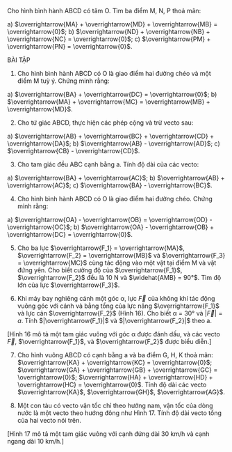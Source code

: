 Cho hình bình hành ABCD có tâm O. Tìm ba điểm M, N, P thoả mãn:

a) $\overrightarrow{MA} + \overrightarrow{MD} + \overrightarrow{MB} = \overrightarrow{0}$;
b) $\overrightarrow{ND} + \overrightarrow{NB} + \overrightarrow{NC} = \overrightarrow{0}$;
c) $\overrightarrow{PM} + \overrightarrow{PN} = \overrightarrow{0}$.

BÀI TẬP

1. Cho hình bình hành ABCD có O là giao điểm hai đường chéo và một điểm M tuỳ ý. Chứng minh rằng:

a) $\overrightarrow{BA} + \overrightarrow{DC} = \overrightarrow{0}$;
b) $\overrightarrow{MA} + \overrightarrow{MC} = \overrightarrow{MB} + \overrightarrow{MD}$.

2. Cho tứ giác ABCD, thực hiện các phép cộng và trừ vecto sau:

a) $\overrightarrow{AB} + \overrightarrow{BC} + \overrightarrow{CD} + \overrightarrow{DA}$;
b) $\overrightarrow{AB} - \overrightarrow{AD}$;
c) $\overrightarrow{CB} - \overrightarrow{CD}$.

3. Cho tam giác đều ABC cạnh bằng a. Tính độ dài của các vecto:

a) $\overrightarrow{BA} + \overrightarrow{AC}$;
b) $\overrightarrow{AB} + \overrightarrow{AC}$;
c) $\overrightarrow{BA} - \overrightarrow{BC}$.

4. Cho hình bình hành ABCD có O là giao điểm hai đường chéo. Chứng minh rằng:

a) $\overrightarrow{OA} - \overrightarrow{OB} = \overrightarrow{OD} - \overrightarrow{OC}$;
b) $\overrightarrow{OA} - \overrightarrow{OB} + \overrightarrow{DC} = \overrightarrow{0}$.

5. Cho ba lực $\overrightarrow{F_1} = \overrightarrow{MA}$, $\overrightarrow{F_2} = \overrightarrow{MB}$ và $\overrightarrow{F_3} = \overrightarrow{MC}$ cùng tác động vào một vật tại điểm M và vật đứng yên. Cho biết cường độ của $\overrightarrow{F_1}$, $\overrightarrow{F_2}$ đều là 10 N và $\widehat{AMB} = 90°$. Tìm độ lớn của lực $\overrightarrow{F_3}$.

6. Khi máy bay nghiêng cánh một góc α, lực $\overrightarrow{F}$ của không khí tác động vuông góc với cánh và bằng tổng của lực nâng $\overrightarrow{F_1}$ và lực cản $\overrightarrow{F_2}$ (Hình 16). Cho biết α = 30° và $|\overrightarrow{F}| = a$. Tính $|\overrightarrow{F_1}|$ và $|\overrightarrow{F_2}|$ theo a.

[Hình 16 mô tả một tam giác vuông với góc α được đánh dấu, và các vecto $\overrightarrow{F}$, $\overrightarrow{F_1}$, và $\overrightarrow{F_2}$ được biểu diễn.]

7. Cho hình vuông ABCD có cạnh bằng a và ba điểm G, H, K thoả mãn: $\overrightarrow{KA} + \overrightarrow{KC} = \overrightarrow{0}$; $\overrightarrow{GA} + \overrightarrow{GB} + \overrightarrow{GC} = \overrightarrow{0}$; $\overrightarrow{HA} + \overrightarrow{HD} + \overrightarrow{HC} = \overrightarrow{0}$.
Tính độ dài các vecto $\overrightarrow{KA}$, $\overrightarrow{GH}$, $\overrightarrow{AG}$.

8. Một con tàu có vecto vận tốc chỉ theo hướng nam, vận tốc của dòng nước là một vecto theo hướng đông như Hình 17. Tính độ dài vecto tổng của hai vecto nói trên.

[Hình 17 mô tả một tam giác vuông với cạnh đứng dài 30 km/h và cạnh ngang dài 10 km/h.]